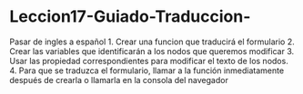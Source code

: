 # Leccion17-Guiado-Traduccion-
  Pasar de ingles a español 
    1. Crear una funcion que traducirá el formulario
    2. Crear las variables que identificarán a los nodos
      que queremos modificar
    3. Usar las propiedad correspondientes para modificar
      el texto de los nodos.
    4. Para que se traduzca el formulario, llamar a la
      función inmediatamente después de crearla o
      llamarla en la consola del navegador
